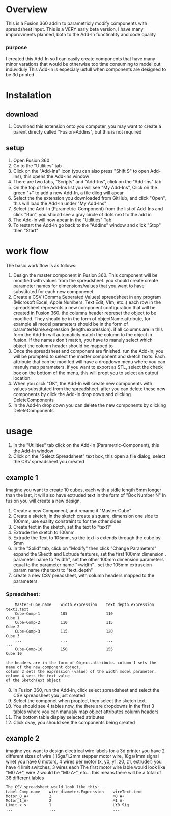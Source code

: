 
# Overview
 This is a Fusion 360 addin to parametricly modify components with spreadsheet input. 
 This is a VERY early beta version, I have many imporovments planned, both to the Add-In functinality and code quality

### purpose
 I created this Add-In so I can easily create components that have many minor varations
 that would be otherwise too time consuming to model out induviduly
 This Add-In is especialy usfull when components are designed to be 3d printed


# Instalation

## download
1. Download this extension onto you computer, you may want to create a parent directy called "Fusion-Addins", but this is not required


## setup
1. Open Fusion 360
2. Go to the "Utilities" tab
3. Click on the "Add-Ins" Icon (you can also press "Shift S" to open Add-Ins), this opens the Add-Ins window
4. There are two tabs, "Scripts" and "Add-Ins", click on the "Add-Ins" tab
5. On the top of the Add-Ins list you will see "My Add-Ins", Click on the green "+" to add a new Add-In, a file dilog will apear
6. Select the the extension you downloaded from GitHub, and click "Open", this will load the Add-In under "My Add-Ins"
7. Select the Add-In (Parametric-Component) from the list of Add-Ins and click "Run", you should see a gray circle of dots next to the add in
8. The Add-In will now apear in the "Utilities" Tab
9. To restart the Add-In go back to the "Addins" window and click "Stop" then "Start"

# work flow
The basic work flow is as follows:
1. Design the master component in Fusion 360. This component will be modified with values from the spreadsheet.
    you should create create parameter names for dimensions/values that you want to have substituted for each new componenet
2. Create a CSV (Comma Seperated Values) spreadsheet in any program (Microsoft Excel, Apple Numbers, Text Edit, VIm, etc..)
    each row in the spreadsheet represents a new component configuration that will be created in Fusion 360.
    the columns header represet the object to be modified. They should be in the form of objectName.attribute, for example 
    all model parameters should be in the form of paramterName.expression (length.expression). if all columns are in this form
    the Add-In will automaticly match the column to the object in fusion. If the names don't match, you have to manuly select
    which object the column header should be mapped to
3. Once the spreadsheet and component are finished. run the Add-In, you will be prompted to select the master component and 
    sketch texts. Each attribute that can be modifed will have a dropdown menu where you can manuly map parameters.
    if you want to export as STL, select the check box on the bottom of the menu, this will propt you to select an 
    output location.
4. When you click "OK", the Add-In will create new components with values substituted from the spreadsheet.
    after you can delete these new components by click the Add-In drop down and clicking DeleteComponents
5.  In the Add-In drop down you can delete the new components by clicking DeleteComponents


# usage
1. In the "Utilities" tab click on the Add-In (Parametric-Component), this the Add-In window
2. Click on the "Select Spreadsheet" text box, this open a file dialog, select the CSV spreadsheet you created



## example 1
Imagine you want to create 10 cubes, each with a sidle length 5mm longer than the last, it will also have extruded text in the form of "Box Number N"
In fusion you will create a new design.
1.  Create a new Component, and rename it "Master-Cube"
2.  Create a sketch, in the sketch create a square, dimension one side to 100mm, use euality constraint to for the other sides
3.  Create text in the sketch, set the text to "text1"
4.  Extrude the sketch to 100mm
5.  Extrude the Text to 105mm, so the text is extends through the cube by 5mm
6.  In the "Solid" tab, click on "Modify" then click "Change Parameters" expand the Skecth and Extrude features, set the first 100mm dimension 
 .  parameter name to "width", set the other 100mm dimension parameters equal to the parameter name "=width"
 .  set the 105mm extruseion param name (the text) to "text_depth"
7.  create a new CSV preadsheet, with column headers mapped to the parameters

### Spreadsheet:
```
    Master-Cube.name	width.expression	text_depth.expression	text1.text
    Cube-Comp-1	        105	                110	                    Cube 1
    Cube-Comp-2	        110	                115	                    Cube 2
    Cube-Comp-3	        115	                120	                    Cube 3
    ...                 ...                 ...                     ...
    Cube-Comp-10        150	                155	                    Cube 10
```
    the headers are in the form of Object.attribute. column 1 sets the name of the new component object.
    column 2 sets the expression (value) of the width model parameter. column 4 sets the text value
    of the SketchText object

8.  In Fusion 360, run the Add-In, click select spreadsheet and select the CSV spreadsheet you just created
9.  Select the componet when propted, then select the sketch text.
10. You should see 4 tables now, the there are dropdowns in the first 3 tables where you can manualy map object attributes 
    column headers
11. The bottom table display selected atributes
12. Click okay, you should see the components being created





## example 2
imagine you want to design electrical wire labels for a 3d printer
you have 2 different sizes of wire ( 16ga/1.2mm stepper motor wire, 18ga/1mm signal wire)
you have 6 motors, 4 wires per motor (x, y0, y1, z0, z1, extruder)
you have 4 limit switches, 3 wires each
The first motor wire lable would look like "M0 A+", wire 2 would be "M0 A-", etc... 
this means there will be a total of 36 different lables
```
The CSV spreadsheet would look like this:
Label-Comp.name    wire_diameter.Expression    wireText.text
Motor_0_A+         2                           M0 A+ 
Motor_1_A-         2                           M1 A-
Limit_x_s          1                           LX0 Sig
...                ...                         ...


```

